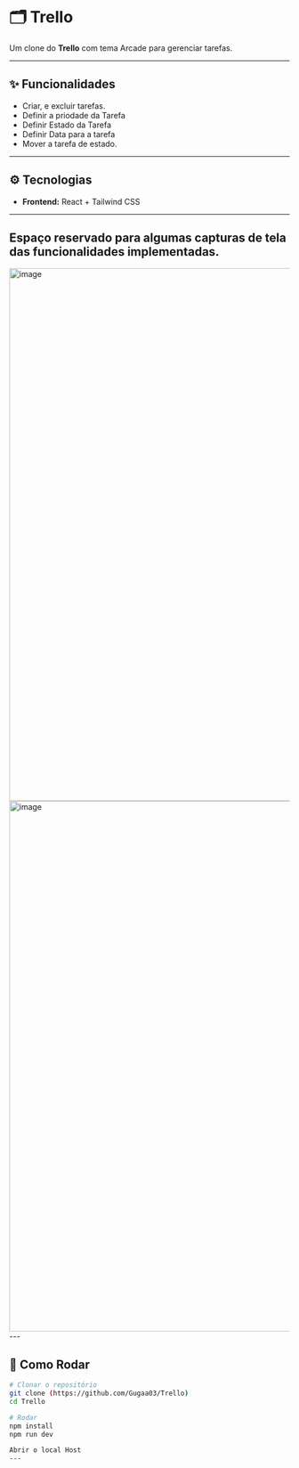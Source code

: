 # 🗂️ Trello 

Um clone do **Trello** com tema Arcade para gerenciar tarefas.

---

## ✨ Funcionalidades

- Criar, e excluir tarefas.
- Definir a priodade da Tarefa
- Definir Estado da Tarefa
- Definir Data para a tarefa
- Mover a tarefa de estado.

---

## ⚙️ Tecnologias

- **Frontend:** React + Tailwind CSS  

---
 ## Espaço reservado para algumas capturas de tela das funcionalidades implementadas.
<img width="1615" height="957" alt="image" src="https://github.com/user-attachments/assets/f9fbf43b-1c48-4e7a-9893-7d03c74f5c26" />
<img width="1617" height="953" alt="image" src="https://github.com/user-attachments/assets/fb0fb1e0-e4a8-4f45-8615-da71b9acf79b" />
---

## 🚀 Como Rodar

```bash
# Clonar o repositório
git clone (https://github.com/Gugaa03/Trello)
cd Trello

# Rodar 
npm install
npm run dev 

Abrir o local Host
---


